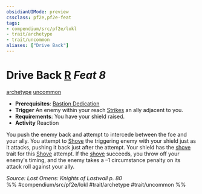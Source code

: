 ```yaml
---
obsidianUIMode: preview
cssclass: pf2e,pf2e-feat
tags:
- compendium/src/pf2e/lokl
- trait/archetype
- trait/uncommon
aliases: ["Drive Back"]
---
```

# Drive Back  [R](../../Rules/core-rulebook/chapter-9-playing-the-game.md#Actions "Reaction") *Feat 8*  
[archetype](../../Rules/traits/archetype.md)  [uncommon](../../Rules/traits/uncommon.md)  

- **Prerequisites**: [Bastion Dedication](bastion-dedication-apg.md)
- **Trigger** An enemy within your reach [Strikes](../../Rules/actions/strike.md) an ally adjacent to you.
- **Requirements**: You have your shield raised.
- **Activity** Reaction

You push the enemy back and attempt to intercede between the foe and your ally. You attempt to [Shove](../../Rules/actions/shove.md) the triggering enemy with your shield just as it attacks, pushing it back just after the attempt. Your shield has the [shove](../../Rules/traits/shove.md) trait for this [Shove](../../Rules/actions/shove.md) attempt. If the [shove](../../Rules/actions/shove.md) succeeds, you throw off your enemy's timing, and the enemy takes a –1 circumstance penalty on its attack roll against your ally.

*Source: Lost Omens: Knights of Lastwall p. 80*  
%% #compendium/src/pf2e/lokl #trait/archetype #trait/uncommon %%
